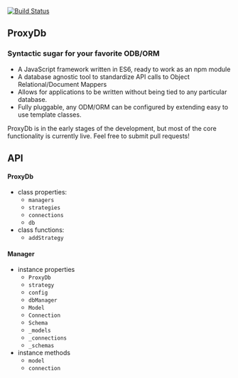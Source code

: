[![Build Status](https://travis-ci.org/sballan/proxyDB.svg?branch=master)](https://travis-ci.org/sballan/proxyDB)
## ProxyDb
### Syntactic sugar for your favorite ODB/ORM

- A JavaScript framework written in ES6, ready to work as an npm module
- A database agnostic tool to standardize API calls to Object Relational/Document Mappers
- Allows for applications to be written without being tied to any particular database.
- Fully pluggable, any ODM/ORM can be configured by extending easy to use template classes.

ProxyDb is in the early stages of the development, but most of the core functionality is currently live. Feel free to submit pull requests!



## API

#### ProxyDb
- class properties:
	- `managers`
	- `strategies`
	- `connections`
	- `db`
- class functions:
	- `addStrategy`

#### Manager
- instance properties
	- `ProxyDb`
	- `strategy`
	- `config`
	- `dbManager`
	- `Model`
	- `Connection`
	- `Schema`
	- `_models`
	- `_connections`
	- `_schemas`
- instance methods
	- `model`
	- `connection`




